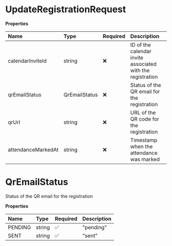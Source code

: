 # UpdateRegistrationRequest

**Properties**

| Name               | Type          | Required | Description                                                |
| :----------------- | :------------ | :------- | :--------------------------------------------------------- |
| calendarInviteId   | string        | ❌       | ID of the calendar invite associated with the registration |
| qrEmailStatus      | QrEmailStatus | ❌       | Status of the QR email for the registration                |
| qrUrl              | string        | ❌       | URL of the QR code for the registration                    |
| attendanceMarkedAt | string        | ❌       | Timestamp when the attendance was marked                   |

# QrEmailStatus

Status of the QR email for the registration

**Properties**

| Name    | Type   | Required | Description |
| :------ | :----- | :------- | :---------- |
| PENDING | string | ✅       | "pending"   |
| SENT    | string | ✅       | "sent"      |

<!-- This file was generated by liblab | https://liblab.com/ -->
